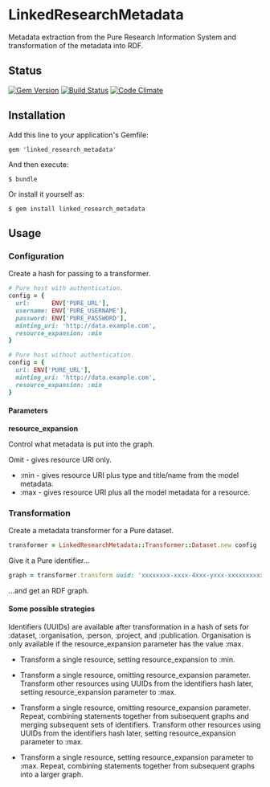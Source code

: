 # LinkedResearchMetadata

Metadata extraction from the Pure Research Information System and transformation of the metadata into RDF.

## Status

[![Gem Version](https://badge.fury.io/rb/linked_research_metadata.svg)](https://badge.fury.io/rb/linked_research_metadata)
[![Build Status](https://semaphoreci.com/api/v1/aalbinclark/linked_research_metadata/branches/master/badge.svg)](https://semaphoreci.com/aalbinclark/linked_research_metadata)
[![Code Climate](https://codeclimate.com/github/lulibrary/linked_research_metadata/badges/gpa.svg)](https://codeclimate.com/github/lulibrary/linked_research_metadata)

## Installation

Add this line to your application's Gemfile:

    gem 'linked_research_metadata'

And then execute:

    $ bundle

Or install it yourself as:

    $ gem install linked_research_metadata

## Usage

### Configuration

Create a hash for passing to a transformer.

```ruby
# Pure host with authentication.
config = {
  url:      ENV['PURE_URL'],
  username: ENV['PURE_USERNAME'],
  password: ENV['PURE_PASSWORD'],
  minting_uri: 'http://data.example.com',
  resource_expansion: :min
}
```

```ruby
# Pure host without authentication.
config = {
  url: ENV['PURE_URL'],
  minting_uri: 'http://data.example.com',
  resource_expansion: :min
}
```

#### Parameters
**resource_expansion**

Control what metadata is put into the graph.

Omit - gives resource URI only.

+ :min - gives resource URI plus type and title/name from the model metadata.
+ :max - gives resource URI plus all the model metadata for a resource.

### Transformation

Create a metadata transformer for a Pure dataset.

```ruby
transformer = LinkedResearchMetadata::Transformer::Dataset.new config
```

Give it a Pure identifier...

```ruby
graph = transformer.transform uuid: 'xxxxxxxx-xxxx-4xxx-yxxx-xxxxxxxxxxxx'
```

...and get an RDF graph.

#### Some possible strategies

Identifiers (UUIDs) are available after transformation in a hash of sets for
:dataset, :organisation, :person, :project, and :publication. Organisation is
only available if the resource_expansion parameter has the value :max.

+ Transform a single resource, setting resource_expansion to :min.

+ Transform a single resource, omitting resource_expansion parameter. Transform
other resources using UUIDs from the identifiers hash later, setting
resource_expansion parameter to :max.

+ Transform a single resource, omitting resource_expansion parameter. Repeat,
combining statements together from subsequent graphs and merging subsequent sets
of identifiers. Transform other resources using UUIDs from the identifiers hash
later, setting resource_expansion parameter to :max.

+ Transform a single resource, setting resource_expansion parameter to :max.
Repeat, combining statements together from subsequent graphs into a larger graph.